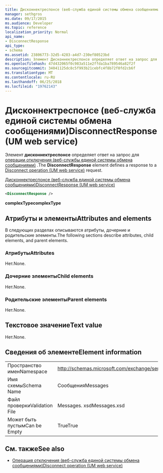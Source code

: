```yaml
---
title: Дисконнектреспонсе (веб-служба единой системы обмена сообщениями)
manager: sethgros
ms.date: 09/17/2015
ms.audience: Developer
ms.topic: reference
localization_priority: Normal
api_name:
- DisconnectResponse
api_type:
- schema
ms.assetid: 23806773-32d5-4283-a4d7-230ef80523bd
description: Элемент Дисконнектреспонсе определяет ответ на запрос для операции отключения (веб-службы единой системы обмена сообщениями).
ms.openlocfilehash: 47d432065f0c983a511e2ffda1ba789546a82f2f
ms.sourcegitcommit: 34041125dc8c5f993b21cebfc4f8b72f0fd2cb6f
ms.translationtype: MT
ms.contentlocale: ru-RU
ms.lasthandoff: 06/25/2018
ms.locfileid: "19762143"
---
```

# <a name="disconnectresponse-um-web-service"></a><span data-ttu-id="24e84-103">Дисконнектреспонсе (веб-служба единой системы обмена сообщениями)</span><span class="sxs-lookup"><span data-stu-id="24e84-103">DisconnectResponse (UM web service)</span></span>

<span data-ttu-id="24e84-104">Элемент **дисконнектреспонсе** определяет ответ на запрос для [операции отключения (веб-службы единой системы обмена сообщениями)](disconnect-operation-um-web-service.md) .</span><span class="sxs-lookup"><span data-stu-id="24e84-104">The **DisconnectResponse** element defines a response to a [Disconnect operation (UM web service)](disconnect-operation-um-web-service.md) request.</span></span> 
  
[<span data-ttu-id="24e84-105">Дисконнектреспонсе (веб-служба единой системы обмена сообщениями)</span><span class="sxs-lookup"><span data-stu-id="24e84-105">DisconnectResponse (UM web service)</span></span>](disconnectresponse-um-web-service.md)
  
```xml
<DisconnectResponse />
```

 <span data-ttu-id="24e84-106">**complexType**</span><span class="sxs-lookup"><span data-stu-id="24e84-106">**complexType**</span></span>
## <a name="attributes-and-elements"></a><span data-ttu-id="24e84-107">Атрибуты и элементы</span><span class="sxs-lookup"><span data-stu-id="24e84-107">Attributes and elements</span></span>

<span data-ttu-id="24e84-108">В следующих разделах описываются атрибуты, дочерние и родительские элементы.</span><span class="sxs-lookup"><span data-stu-id="24e84-108">The following sections describe attributes, child elements, and parent elements.</span></span>
  
### <a name="attributes"></a><span data-ttu-id="24e84-109">Атрибуты</span><span class="sxs-lookup"><span data-stu-id="24e84-109">Attributes</span></span>

<span data-ttu-id="24e84-110">Нет.</span><span class="sxs-lookup"><span data-stu-id="24e84-110">None.</span></span>
  
### <a name="child-elements"></a><span data-ttu-id="24e84-111">Дочерние элементы</span><span class="sxs-lookup"><span data-stu-id="24e84-111">Child elements</span></span>

<span data-ttu-id="24e84-112">Нет.</span><span class="sxs-lookup"><span data-stu-id="24e84-112">None.</span></span>
  
### <a name="parent-elements"></a><span data-ttu-id="24e84-113">Родительские элементы</span><span class="sxs-lookup"><span data-stu-id="24e84-113">Parent elements</span></span>

<span data-ttu-id="24e84-114">Нет.</span><span class="sxs-lookup"><span data-stu-id="24e84-114">None.</span></span>
  
## <a name="text-value"></a><span data-ttu-id="24e84-115">Текстовое значение</span><span class="sxs-lookup"><span data-stu-id="24e84-115">Text value</span></span>

<span data-ttu-id="24e84-116">Нет.</span><span class="sxs-lookup"><span data-stu-id="24e84-116">None.</span></span>
  
## <a name="element-information"></a><span data-ttu-id="24e84-117">Сведения об элементе</span><span class="sxs-lookup"><span data-stu-id="24e84-117">Element information</span></span>

|||
|:-----|:-----|
|<span data-ttu-id="24e84-118">Пространство имен</span><span class="sxs-lookup"><span data-stu-id="24e84-118">Namespace</span></span>  <br/> |http://schemas.microsoft.com/exchange/services/2006/messages  <br/> |
|<span data-ttu-id="24e84-119">Имя схемы</span><span class="sxs-lookup"><span data-stu-id="24e84-119">Schema Name</span></span>  <br/> |<span data-ttu-id="24e84-120">Сообщения</span><span class="sxs-lookup"><span data-stu-id="24e84-120">Messages</span></span>  <br/> |
|<span data-ttu-id="24e84-121">Файл проверки</span><span class="sxs-lookup"><span data-stu-id="24e84-121">Validation File</span></span>  <br/> |<span data-ttu-id="24e84-122">Messages. xsd</span><span class="sxs-lookup"><span data-stu-id="24e84-122">Messages.xsd</span></span>  <br/> |
|<span data-ttu-id="24e84-123">Может быть пустым</span><span class="sxs-lookup"><span data-stu-id="24e84-123">Can be Empty</span></span>  <br/> |<span data-ttu-id="24e84-124">True</span><span class="sxs-lookup"><span data-stu-id="24e84-124">True</span></span>  <br/> |
   
## <a name="see-also"></a><span data-ttu-id="24e84-125">См. также</span><span class="sxs-lookup"><span data-stu-id="24e84-125">See also</span></span>

- [<span data-ttu-id="24e84-126">Операция отключения (веб-служба единой системы обмена сообщениями)</span><span class="sxs-lookup"><span data-stu-id="24e84-126">Disconnect operation (UM web service)</span></span>](disconnect-operation-um-web-service.md)

